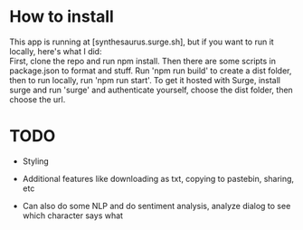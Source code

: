 # How to install
This app is running at [synthesaurus.surge.sh], but if you want to run it locally, here's what I did: \
First, clone the repo and run npm install. Then there are some scripts in package.json to format and stuff. 
Run 'npm run build' to create a dist folder, then to run locally, run 'npm run start'. To get it hosted with
Surge, install surge and run 'surge' and authenticate yourself, choose the dist folder, then choose the url. 


# TODO
* Styling

* Additional features like downloading as txt, copying to pastebin, sharing, etc
* Can also do some NLP and do sentiment analysis, analyze dialog to see which character says what

